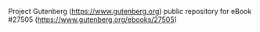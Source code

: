 Project Gutenberg (https://www.gutenberg.org) public repository for eBook #27505 (https://www.gutenberg.org/ebooks/27505)
